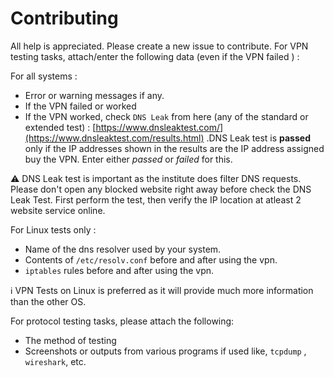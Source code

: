 # Contributing

All help is appreciated. Please create a new issue to contribute. For VPN testing tasks, attach/enter the following data (even if the VPN failed ) :

For all systems : 

- Error or warning messages if any.
- If the VPN failed or worked
- If the VPN worked, check `DNS Leak` from here (any of the standard or extended test) : [https://www.dnsleaktest.com/](https://www.dnsleaktest.com/results.html) .DNS Leak test is **passed** only if the IP addresses shown in the results are the IP address assigned buy the VPN. Enter either *passed* or *failed* for this.

:warning: DNS Leak test is important as the institute does filter DNS requests. Please don't open any blocked website right away before check the DNS Leak Test. First perform the test, then verify the IP location at atleast 2 website service online.

For Linux tests only :

- Name of the dns resolver used by your system.
- Contents of `/etc/resolv.conf` before and after using the vpn.
- `iptables` rules before and after using the vpn.

ℹ️ VPN Tests on Linux is preferred as it will provide much more information than the other OS.

For protocol testing tasks, please attach the following:
- The method of testing
- Screenshots or outputs from various programs if used like, `tcpdump` , `wireshark`, etc.


